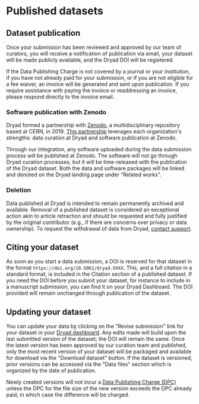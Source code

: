 <h1>Published datasets</h1>

## Dataset publication

Once your submission has been reviewed and approved by our team of curators, you will receive a notification of publication via email, your dataset will be made publicly available, and the Dryad DOI will be registered.

If the Data Publishing Charge is not covered by a journal or your institution, if you have not already paid for your submission, or if you are not eligible for a fee waiver, an invoice will be generated and sent upon publication. If you require assistance with paying the invoice or readdressing an invoice, please respond directly to the invoice email.

### Software publication with Zenodo

Dryad formed a partnership with [Zenodo](https://zenodo.org/), a multidisciplinary repository based at CERN, in 2019. [This partnership](https://blog.datadryad.org/2019/07/17/funded-partnership-brings-dryad-and-zenodo-closer/) leverages each organization's strengths: data curation at Dryad and software publication at Zenodo.

Through our integration, any software uploaded during the data submission process will be published at Zenodo. The software will not go through Dryad curation processes, but it will be time-released with the publication of the Dryad dataset. Both the data and software packages will be linked and denoted on the Dryad landing page under “Related works”.

### Deletion

Data published at Dryad is intended to remain permanently archived and available. Removal of a published dataset is considered an exceptional action akin to article retraction and should be requested and fully justified by the original contributor (e.g., if there are concerns over privacy or data ownership). To request the withdrawal of data from Dryad, [contact support](/contact).


## Citing your dataset

As soon as you start a data submission, a DOI is reserved for that dataset in the format `https://doi.org/10.5061/dryad.XXXX`. This, and a full citation in a standard format, is included in the Citation section of a published dataset. If you need the DOI before you submit your dataset, for instance to include in a manuscript submission, you can find it on your Dryad Dashboard. The DOI provided will remain unchanged through publication of the dataset.


## Updating your dataset

You can update your data by clicking on the "Revise submission" link for your dataset in your [Dryad dashboard](/dashboard). Any edits made will build upon the last submitted version of the dataset; the DOI will remain the same. Once the latest version has been approved by our curation team and published, only the most recent version of your dataset will be packaged and available for download via the "Download dataset" button. If the dataset is versioned, prior versions can be accessed via the "Data files" section which is organized by the date of publication.

Newly created versions will not incur a [Data Publishing Charge (DPC)](/help/requirements/costs) unless the DPC for the file size of the new version exceeds the DPC already paid, in which case the difference will be charged.
